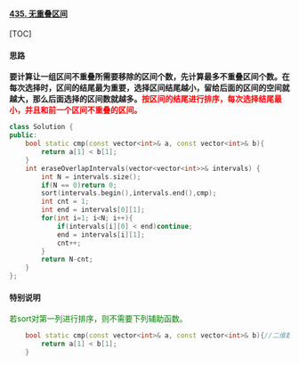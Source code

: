 #### [435. 无重叠区间](https://leetcode-cn.com/problems/non-overlapping-intervals/)

[TOC]

#### 思路

​		**要计算让一组区间不重叠所需要移除的区间个数，先计算最多不重叠区间个数。在每次选择时，区间的结尾最为重要，选择区间结尾越小，留给后面的区间的空间就越大，那么后面选择的区间数就越多。<font color=red>按区间的结尾进行排序，每次选择结尾最小，并且和前一个区间不重叠的区间。
</font>**

```c++
class Solution {
public:
    bool static cmp(const vector<int>& a, const vector<int>& b){
        return a[1] < b[1];
    }
    int eraseOverlapIntervals(vector<vector<int>>& intervals) {
        int N = intervals.size();
        if(N == 0)return 0;
        sort(intervals.begin(),intervals.end(),cmp);
        int cnt = 1;
        int end = intervals[0][1];
        for(int i=1; i<N; i++){
            if(intervals[i][0] < end)continue;
            end = intervals[i][1];
            cnt++;
        }
        return N-cnt;
    }
};
```

#### 特别说明

​		<font color=green>若sort对第一列进行排序，则不需要下列辅助函数。</font>

```c++
    bool static cmp(const vector<int>& a, const vector<int>& b){//二维数组第二列进行sort升序，默认为第一列
        return a[1] < b[1];
    }
```

